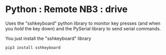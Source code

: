 # Python : Remote NB3 : drive

Uses the "sshkeyboard" python library to monitor key presses (and when you *hold* the key down) and the PySerial library to send serial commands.

You just install the "sshkeyboard" library

```bash
pip3 install sshkeyboard
```